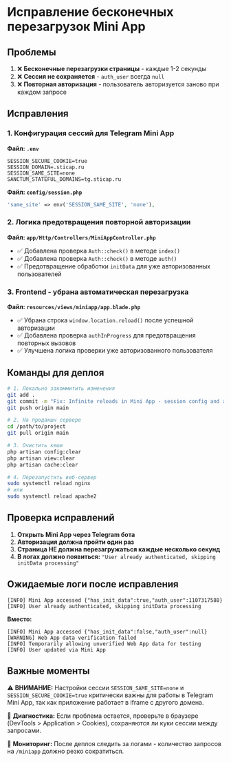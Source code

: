 # Исправление бесконечных перезагрузок Mini App

## Проблемы

1. ❌ **Бесконечные перезагрузки страницы** - каждые 1-2 секунды
2. ❌ **Сессия не сохраняется** - `auth_user` всегда `null`
3. ❌ **Повторная авторизация** - пользователь авторизуется заново при каждом запросе

## Исправления

### 1. Конфигурация сессий для Telegram Mini App

**Файл: `.env`**
```env
SESSION_SECURE_COOKIE=true
SESSION_DOMAIN=.sticap.ru
SESSION_SAME_SITE=none
SANCTUM_STATEFUL_DOMAINS=tg.sticap.ru
```

**Файл: `config/session.php`**
```php
'same_site' => env('SESSION_SAME_SITE', 'none'),
```

### 2. Логика предотвращения повторной авторизации

**Файл: `app/Http/Controllers/MiniAppController.php`**

- ✅ Добавлена проверка `Auth::check()` в методе `index()`
- ✅ Добавлена проверка `Auth::check()` в методе `auth()`
- ✅ Предотвращение обработки `initData` для уже авторизованных пользователей

### 3. Frontend - убрана автоматическая перезагрузка

**Файл: `resources/views/miniapp/app.blade.php`**

- ✅ Убрана строка `window.location.reload()` после успешной авторизации
- ✅ Добавлена проверка `authInProgress` для предотвращения повторных вызовов
- ✅ Улучшена логика проверки уже авторизованного пользователя

## Команды для деплоя

```bash
# 1. Локально закоммитить изменения
git add .
git commit -m "Fix: Infinite reloads in Mini App - session config and auth logic"
git push origin main

# 2. На продакшн сервере
cd /path/to/project
git pull origin main

# 3. Очистить кеши
php artisan config:clear
php artisan view:clear
php artisan cache:clear

# 4. Перезапустить веб-сервер
sudo systemctl reload nginx
# или 
sudo systemctl reload apache2
```

## Проверка исправлений

1. **Открыть Mini App через Telegram бота**
2. **Авторизация должна пройти один раз** 
3. **Страница НЕ должна перезагружаться каждые несколько секунд**
4. **В логах должно появиться:** `"User already authenticated, skipping initData processing"`

## Ожидаемые логи после исправления

```
[INFO] Mini App accessed {"has_init_data":true,"auth_user":1107317588}
[INFO] User already authenticated, skipping initData processing
```

**Вместо:**
```
[INFO] Mini App accessed {"has_init_data":false,"auth_user":null}
[WARNING] Web App data verification failed
[INFO] Temporarily allowing unverified Web App data for testing
[INFO] User updated via Mini App
```

## Важные моменты

⚠️ **ВНИМАНИЕ:** Настройки сессии `SESSION_SAME_SITE=none` и `SESSION_SECURE_COOKIE=true` критически важны для работы в Telegram Mini App, так как приложение работает в iframe с другого домена.

🔧 **Диагностика:** Если проблема остается, проверьте в браузере (DevTools > Application > Cookies), сохраняются ли куки сессии между запросами.

📝 **Мониторинг:** После деплоя следить за логами - количество запросов на `/miniapp` должно резко сократиться.
